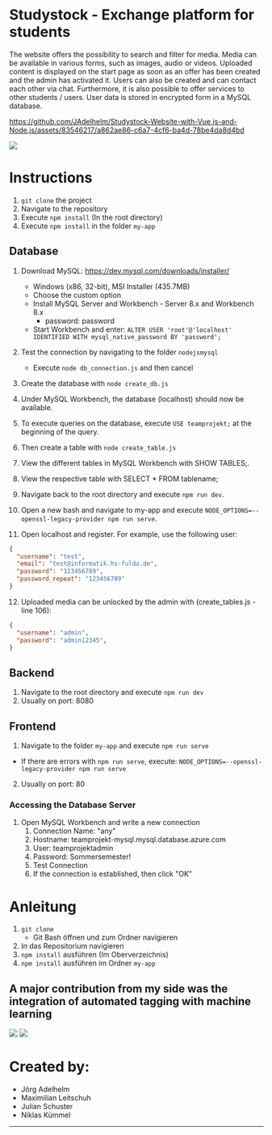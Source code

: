 # Studystock - Exchange platform for students
The website offers the possibility to search and filter for media. Media can be available in various forms, such as images, audio or videos. Uploaded content is displayed on the start page as soon as an offer has been created and the admin has activated it.  Users can also be created and can contact each other via chat.  Furthermore, it is also possible to offer services to other students / users. User data is stored in encrypted form in a MySQL database.


https://github.com/JAdelhelm/Studystock-Website-with-Vue.js-and-Node.js/assets/83546217/a862ae86-c6a7-4cf6-ba4d-78be4da8d4bd

<img src="./picture-website.png">






# Instructions
1. `git clone` the project
2. Navigate to the repository
3. Execute `npm install` (In the root directory)
4. Execute `npm install` in the folder `my-app`

## Database
1. Download MySQL: https://dev.mysql.com/downloads/installer/
   - Windows (x86, 32-bit), MSI Installer (435.7MB)
   - Choose the custom option
   - Install MySQL Server and Workbench - Server 8.x and Workbench 8.x
     - password: password
   - Start Workbench and enter: `ALTER USER 'root'@'localhost' IDENTIFIED WITH mysql_native_password BY 'password';`

2. Test the connection by navigating to the folder `nodejsmysql`
   - Execute `node db_connection.js` and then cancel
3. Create the database with `node create_db.js`
4. Under MySQL Workbench, the database (localhost) should now be available.
5. To execute queries on the database, execute `USE teamprojekt;` at the beginning of the query.
6. Then create a table with `node create_table.js`
7. View the different tables in MySQL Workbench with SHOW TABLES;.
8. View the respective table with SELECT * FROM tablename;
9. Navigate back to the root directory and execute `npm run dev`.
10. Open a new bash and navigate to my-app and execute `NODE_OPTIONS=--openssl-legacy-provider npm run serve`.

11. Open localhost and register. For example, use the following user:
```json
{
  "username": "test",
  "email": "test@informatik.hs-fulda.de",
  "password": "123456789",
  "password_repeat": "123456789"
}
```
12. Uploaded media can be unlocked by the admin with (create_tables.js - line 106):
```json
{
  "username": "admin",
  "password": "admin12345",
}
```
## Backend
1. Navigate to the root directory and execute `npm run dev`
2. Usually on port: 8080
## Frontend
1. Navigate to the folder `my-app` and execute `npm run serve`
- If there are errors with ``npm run serve``, execute: ``NODE_OPTIONS=--openssl-legacy-provider npm run serve``
2. Usually on port: 80


### Accessing the Database Server
1. Open MySQL Workbench and write a new connection
   1. Connection Name: "any"
   2. Hostname: teamprojekt-mysql.mysql.database.azure.com
   3. User: teamprojektadmin
   4. Password: Sommersemester!
   5. Test Connection
   6. If the connection is established, then click "OK"

#  Anleitung
1.  ``git clone``
    -  Git Bash öffnen und zum Ordner navigieren
2. In das Repositorium navigieren
3. ``npm install`` ausführen (Im Oberverzeichnis)
4. ``npm install`` ausführen im Ordner ``my-app``



## A major contribution from my side was the integration of automated tagging with machine learning
<img src="./machine-learning-example.png">
<img src="./machine-learning-example-2.png">

# Created by:
- Jörg Adelhelm
- Maximilian Leitschuh
- Julian Schuster
- Niklas Kümmel
---
